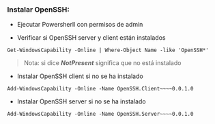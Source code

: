 ### Instalar OpenSSH:

* Ejecutar Powersherll con permisos de admin

* Verificar si OpenSSH server y client están instalados
~~~
Get-WindowsCapability -Online | Where-Object Name -like 'OpenSSH*'
~~~
> Nota: si dice ***NotPresent*** significa que no está instalado

* Instalar OpenSSH client si no se ha instalado
~~~
Add-WindowsCapability -Online -Name OpenSSH.Client~~~~0.0.1.0
~~~

* Instalar OpenSSH server si no se ha instalado
~~~
Add-WindowsCapability -Online -Name OpenSSH.Server~~~~0.0.1.0
~~~
